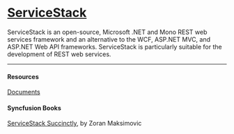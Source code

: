 # [ServiceStack](https://servicestack.net/)

ServiceStack is an open-source, Microsoft .NET and Mono REST web services framework and
an alternative to the WCF, ASP.NET MVC, and ASP.NET Web API frameworks. ServiceStack is
particularly suitable for the development of REST web services.

---

#### Resources
[Documents](http://docs.servicestack.net/)

#### Syncfusion Books
[ServiceStack Succinctly](http://files2.syncfusion.com/Downloads/Ebooks/ServiceStack_Succinctly.pdf), by Zoran Maksimovic
